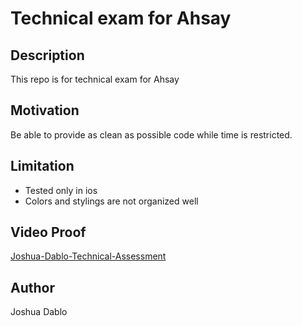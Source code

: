 # Technical exam for Ahsay

## Description
This repo is for technical exam for Ahsay

## Motivation
Be able to provide as clean as possible code while time is restricted.

## Limitation
- Tested only in ios
- Colors and stylings are not organized well

## Video Proof
[Joshua-Dablo-Technical-Assessment](https://drive.google.com/file/d/1MXSDI6UjCAANXoCAdxbcOcICZg8hAbT1/view?usp=sharing)

## Author
Joshua Dablo
